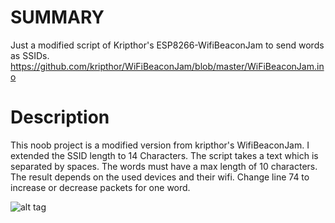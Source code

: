 # SUMMARY
Just a modified script of Kripthor's ESP8266-WifiBeaconJam to send words as SSIDs.
https://github.com/kripthor/WiFiBeaconJam/blob/master/WiFiBeaconJam.ino

# Description
This noob project is a modified version from kripthor's WifiBeaconJam. I extended the SSID length to 14 Characters. The script takes a text which is separated by spaces. The words must have a max length of 10 characters. The result depends on the used devices and their wifi. Change line 74 to increase or decrease packets for one word.

![alt tag](ESP8266-SSID-Text-Broadcast/SSIDs.png)
